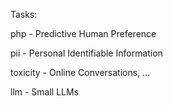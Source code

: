 Tasks:  

php - Predictive Human Preference  

pii - Personal Identifiable Information  

toxicity - Online Conversations, ...

llm - Small LLMs




